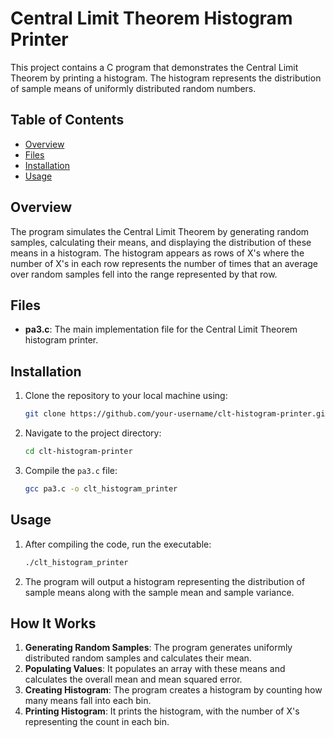# Central Limit Theorem Histogram Printer

This project contains a C program that demonstrates the Central Limit Theorem by printing a histogram. The histogram represents the distribution of sample means of uniformly distributed random numbers.

## Table of Contents

- [Overview](#overview)
- [Files](#files)
- [Installation](#installation)
- [Usage](#usage)

## Overview

The program simulates the Central Limit Theorem by generating random samples, calculating their means, and displaying the distribution of these means in a histogram. The histogram appears as rows of X's where the number of X's in each row represents the number of times that an average over random samples fell into the range represented by that row.

## Files

- **pa3.c**: The main implementation file for the Central Limit Theorem histogram printer.

## Installation

1. Clone the repository to your local machine using:
    ```bash
    git clone https://github.com/your-username/clt-histogram-printer.git
    ```
2. Navigate to the project directory:
    ```bash
    cd clt-histogram-printer
    ```
3. Compile the `pa3.c` file:
    ```bash
    gcc pa3.c -o clt_histogram_printer
    ```

## Usage

1. After compiling the code, run the executable:
    ```bash
    ./clt_histogram_printer
    ```
2. The program will output a histogram representing the distribution of sample means along with the sample mean and sample variance.

## How It Works

1. **Generating Random Samples**: The program generates uniformly distributed random samples and calculates their mean.
2. **Populating Values**: It populates an array with these means and calculates the overall mean and mean squared error.
3. **Creating Histogram**: The program creates a histogram by counting how many means fall into each bin.
4. **Printing Histogram**: It prints the histogram, with the number of X's representing the count in each bin.

